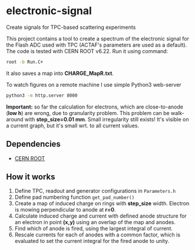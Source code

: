 # electronic-signal

Create signals for TPC-based scattering experiments

This project contains a tool to create a spectrum of the electronic signal for the
Flash ADC used with TPC (ACTAF's parameters are used as a default).
The code is tested with CERN ROOT v6.22. Run it using command:
```bash
root -b Run.C+
```

It also saves a map into **CHARGE_MapR.txt**.

To watch figures on a remote machine I use simple Python3 web-server
```bash
python3 -m http.server 8000
```

**Important:** so far the calculation for electrons, which are close-to-anode
(**low h**) are wrong, due to granularity problem. This problem can be
walk-around with **step_size=0.01 mm**. Small irregularity still exists!
It's visible on a current graph, but it's small wrt. to all current values.


## Dependencies

  * [CERN ROOT](https://root.cern.ch/)


## How it works

 1. Define TPC, readout and generator configurations in `Parameters.h`
 2. Define pad numbering function `get_pad_number()`
 3. Create a map of induced charge on rings with **step_size** width. Electron is mowing perpendicular to anode at **r=0**.
 4. Calculate induced charge and current with defined anode structure for an electron in point **(x,y)** using an overlap of the map and anodes.
 5. Find which of anode is fired, using the largest integral of current.
 6. Rescale currents for each of anodes with a common factor, which is evaluated to set the current integral for the fired anode to unity.


